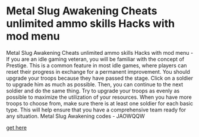 # Metal Slug Awakening Cheats unlimited ammo skills Hacks with mod menu

Metal Slug Awakening Cheats unlimited ammo skills Hacks with mod menu - If you are an idle gaming veteran, you will be familiar with the concept of Prestige. This is a common feature in most idle games, where players can reset their progress in exchange for a permanent improvement. You should upgrade your troops because they have passed the stage. Click on a soldier to upgrade him as much as possible. Then, you can continue to the next soldier and do the same thing. Try to upgrade your troops as evenly as possible to maximize the utilization of your resources. When you have more troops to choose from, make sure there is at least one soldier for each basic type. This will help ensure that you have a comprehensive team ready for any situation. Metal Slug Awakening codes - JAOWQQW

[get here](https://axegomod.top/metal-slug-awakening/)
